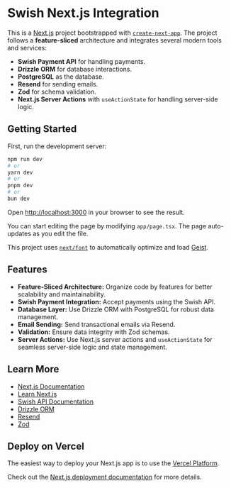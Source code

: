 # Swish Next.js Integration

This is a [Next.js](https://nextjs.org) project bootstrapped with [`create-next-app`](https://nextjs.org/docs/app/api-reference/cli/create-next-app). The project follows a **feature-sliced** architecture and integrates several modern tools and services:

- **Swish Payment API** for handling payments.
- **Drizzle ORM** for database interactions.
- **PostgreSQL** as the database.
- **Resend** for sending emails.
- **Zod** for schema validation.
- **Next.js Server Actions** with `useActionState` for handling server-side logic.

## Getting Started

First, run the development server:

```bash
npm run dev
# or
yarn dev
# or
pnpm dev
# or
bun dev
```

Open [http://localhost:3000](http://localhost:3000) in your browser to see the result.

You can start editing the page by modifying `app/page.tsx`. The page auto-updates as you edit the file.

This project uses [`next/font`](https://nextjs.org/docs/app/building-your-application/optimizing/fonts) to automatically optimize and load [Geist](https://vercel.com/font).

## Features

- **Feature-Sliced Architecture:** Organize code by features for better scalability and maintainability.
- **Swish Payment Integration:** Accept payments using the Swish API.
- **Database Layer:** Use Drizzle ORM with PostgreSQL for robust data management.
- **Email Sending:** Send transactional emails via Resend.
- **Validation:** Ensure data integrity with Zod schemas.
- **Server Actions:** Use Next.js server actions and `useActionState` for seamless server-side logic and state management.

## Learn More

- [Next.js Documentation](https://nextjs.org/docs)
- [Learn Next.js](https://nextjs.org/learn)
- [Swish API Documentation](https://developer.swish.nu/)
- [Drizzle ORM](https://orm.drizzle.team/)
- [Resend](https://resend.com/)
- [Zod](https://zod.dev/)

## Deploy on Vercel

The easiest way to deploy your Next.js app is to use the [Vercel Platform](https://vercel.com/new?utm_medium=default-template&filter=next.js&utm_source=create-next-app&utm_campaign=create-next-app-readme).

Check out the [Next.js deployment documentation](https://nextjs.org/docs/app/building-your-application/deploying) for more details.
